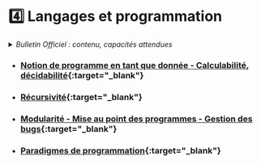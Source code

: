 # 4️⃣ Langages et programmation
<details>
    <summary><i>Bulletin Officiel : contenu, capacités attendues</i></summary>

<blockquote>
<br>
Le travail entrepris en classe de première sur les méthodes de programmation est prolongé. L’accent est mis sur une programmation assurant une meilleure sûreté, c’est-à-dire minimisant le nombre d’erreurs. Parallèlement, on montre l’universalité et les limites de la notion de <b>calculabilité</b>. La <b>récursivité</b> est une méthode fondamentale de programmation. Son introduction permet également de diversifier les algorithmes étudiés. En classe terminale, les élèves s’initient à différents <b>paradigmes de programmation</b> pour ne pas se limiter à une démarche impérative. 
<br><br> 
<table>
<tr><th> Contenu </th><th> Capacités attendues </th></tr>
<tr><td> Notion de programme en tant que donnée <br><br> Calculabilité, décidabilité </td><td> - Comprendre que tout programme est aussi une donnée <br><br>- Comprendre que la calculabilité ne dépend pas du langage de programmation utilisé<br>- Montrer, sans formalisme théorique, que le problème de l’arrêt est indécidable </td> </tr> 
<tr><td> Récursivité </td><td> - Écrire un programme récursif<br>-  Analyser le fonctionnement d’un programme récursif </td> </tr>
<tr><td> Modularité <br><br>Mise au point des programmes <br>Gestion des bugs </td><td> - Utiliser des API ou des bibliothèques <br>- Exploiter leur documentation <br>- Créer des modules simples et les documenter <br><br>- Dans la pratique de la programmation, savoir répondre aux causes typiques de bugs : problèmes liés au typage, effets de bord non désirés, débordements dans les tableaux, instruction conditionnelle non exhaustive, choix des inégalités, comparaisons et calculs entre flottants, mauvais nommage des variables, etc. </td> </tr>
<tr><td> </td><td> </td> </tr>
<tr><td> Paradigmes de programmation </td><td> - Distinguer sur des exemples les paradigmes impératif, fonctionnel et objet <br>- Choisir le paradigme de programmation selon le champ d’application d’un programme </td> </tr>
</table>
</blockquote>
</details>

- ### [Notion de programme en tant que donnée - Calculabilité, décidabilité](https://notebook.basthon.fr/?from=https://raw.githubusercontent.com/abrugiere/tnsi/main/_ressources/4.1_calculabilite.ipynb){:target="_blank"}

- ### [Récursivité](https://notebook.basthon.fr/?from=https://raw.githubusercontent.com/abrugiere/tnsi/main/_ressources/4.2_recur.ipynb){:target="_blank"}

- ### [Modularité - Mise au point des programmes - Gestion des bugs](https://notebook.basthon.fr/?from=https://raw.githubusercontent.com/abrugiere/tnsi/main/_ressources/4.3_modul_mise_au_pt.ipynb){:target="_blank"}

- ### [Paradigmes de programmation](https://notebook.basthon.fr/?from=https://raw.githubusercontent.com/abrugiere/tnsi/main/_ressources/4.4_paradigmes.ipynb){:target="_blank"}

